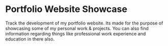 # Portfolio Website Showcase
Track the development of my portfolio website.
Its made for the purpose of showcasing some of my personal work & projects.
You can also find information regarding things like professional work experience and education in there also.
